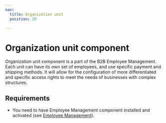 ```yaml
---
nav:
  title: Organization unit
  position: 20

---
```


# Organization unit component

Organization unit component is a part of the B2B Employee Management. Each unit can have its own set of employees, and use specific payment and shipping methods. It will allow for the configuration of more differentiated and specific access rights to meet the needs of businesses with complex structures.

## Requirements

* You need to have Employee Management component installed and activated (see [Employee Management](../employee-management/)).
